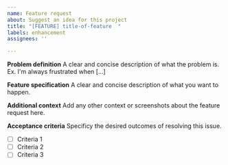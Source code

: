 ```yaml
---
name: Feature request
about: Suggest an idea for this project
title: "[FEATURE] title-of-feature  "
labels: enhancement
assignees: ''

---
```


**Problem definition**
A clear and concise description of what the problem is. Ex. I'm always frustrated when [...]

**Feature specification**
A clear and concise description of what you want to happen.

**Additional context**
Add any other context or screenshots about the feature request here.

**Acceptance criteria**
Specificy the desired outcomes of resolving this issue.

- [ ] Criteria 1
- [ ] Criteria 2
- [ ] Criteria 3